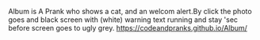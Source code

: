 Album is A Prank who shows a cat, and an welcom alert.By click the photo goes and black screen with (white) warning text running and stay 'sec before screen goes to ugly grey.
https://codeandpranks.github.io/Album/
